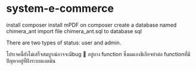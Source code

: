 # system-e-commerce

install composer
install mPDF on composer
create a database named chimera_ant
import file chimera_ant.sql to database sql

There are two types of status: user and admin.

โปรเจคนี้ยังไม่เสร็จสมบูรณ์อาจจะมีbug 🐛 
อยู่บาง function ซึ่งผมเองขีเกียจทำต่อ 
functionที่มีปัญหาอยู่ที่ฝังระบบแอดมิน 
